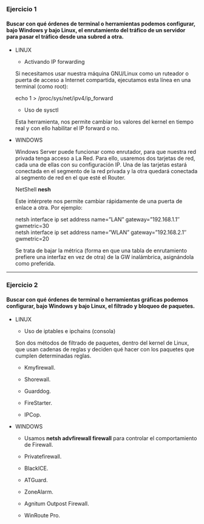 ### Ejercicio 1

#### Buscar con qué órdenes de terminal o herramientas podemos configurar, bajo Windows y bajo Linux, el enrutamiento del tráfico de un servidor para pasar el tráfico desde una subred a otra.

* LINUX

	* Activando IP forwarding

	Si necesitamos usar nuestra máquina GNU/Linux como un ruteador o puerta de acceso a Internet compartida, ejecutamos esta línea en una terminal (como root):

	echo 1 > /proc/sys/net/ipv4/ip_forward

	* Uso de sysctl

	Esta herramienta, nos permite cambiar los valores del kernel en tiempo real y con ello habilitar el IP forward o no.


* WINDOWS

	Windows Server puede funcionar como enrutador, para que nuestra red privada tenga acceso a La Red. Para ello, usaremos dos tarjetas de red, cada una de ellas con su configuración IP. Una de las tarjetas estará conectada en el segmento de la red privada y la otra quedará conectada al segmento de red en el que esté el Router.

	NetShell **nesh**

	Este intérprete nos permite cambiar rápidamente de una puerta de enlace a otra. Por ejemplo:

	netsh interface ip set address name=”LAN”  gateway=”192.168.1.1″ gwmetric=30  
	netsh interface ip set address name=”WLAN” gateway=”192.168.2.1″ gwmetric=20

	Se trata de bajar la métrica (forma en que una tabla de enrutamiento prefiere una interfaz en vez de otra) de la GW inalámbrica, asignándola como preferida.

- - -

### Ejercicio 2

#### Buscar con qué órdenes de terminal o herramientas gráficas podemos configurar, bajo Windows y bajo Linux, el filtrado y bloqueo de paquetes.

* LINUX

	* Uso de iptables e ipchains (consola)

	Son dos  métodos de filtrado de paquetes, dentro del kernel de Linux, que usan cadenas de reglas y deciden qué hacer con los paquetes que cumplen determinadas reglas. 

	* Kmyfirewall.

	* Shorewall.

	* Guarddog.

	* FireStarter.

	* IPCop.


* WINDOWS	

	* Usamos **netsh advfirewall firewall** para controlar el comportamiento de Firewall.

	* Privatefirewall.

	* BlackICE.

	* ATGuard.

	* ZoneAlarm.

	* Agnitum Outpost Firewall.

	* WinRoute Pro.

